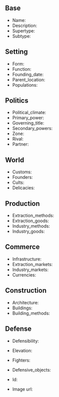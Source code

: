 ## Base
- <span class="text-field" data-tooltip="Text">Name</span>: 
- <span class="text-field" data-tooltip="Text">Description</span>: 
- <span class="text-field" data-tooltip="Text">Supertype</span>: 
- <span class="text-field" data-tooltip="Text">Subtype</span>: 

## Setting
- <span class="text-field" data-tooltip="Text">Form</span>: 
- <span class="text-field" data-tooltip="Text">Function</span>: 
- <span class="number-field" data-tooltip="Number, max: 0">Founding_date</span>: 
- <span class="link-field" data-tooltip="Single Location">Parent_location</span>: 
- <span class="multi-link-field" data-tooltip="Multi Collective">Populations</span>: 

## Politics
- <span class="text-field" data-tooltip="Text">Political_climate</span>: 
- <span class="link-field" data-tooltip="Single Institution">Primary_power</span>: 
- <span class="link-field" data-tooltip="Single Title">Governing_title</span>: 
- <span class="multi-link-field" data-tooltip="Multi Institution">Secondary_powers</span>: 
- <span class="link-field" data-tooltip="Single Zone">Zone</span>: 
- <span class="link-field" data-tooltip="Single Location">Rival</span>: 
- <span class="link-field" data-tooltip="Single Location">Partner</span>: 

## World
- <span class="text-field" data-tooltip="Text">Customs</span>: 
- <span class="multi-link-field" data-tooltip="Multi Character">Founders</span>: 
- <span class="multi-link-field" data-tooltip="Multi Construct">Cults</span>: 
- <span class="multi-link-field" data-tooltip="Multi Species">Delicacies</span>: 

## Production
- <span class="multi-link-field" data-tooltip="Multi Construct">Extraction_methods</span>: 
- <span class="multi-link-field" data-tooltip="Multi Construct">Extraction_goods</span>: 
- <span class="multi-link-field" data-tooltip="Multi Construct">Industry_methods</span>: 
- <span class="multi-link-field" data-tooltip="Multi Construct">Industry_goods</span>: 

## Commerce
- <span class="text-field" data-tooltip="Text">Infrastructure</span>: 
- <span class="multi-link-field" data-tooltip="Multi Location">Extraction_markets</span>: 
- <span class="multi-link-field" data-tooltip="Multi Location">Industry_markets</span>: 
- <span class="multi-link-field" data-tooltip="Multi Construct">Currencies</span>: 

## Construction
- <span class="text-field" data-tooltip="Text">Architecture</span>: 
- <span class="multi-link-field" data-tooltip="Multi Object">Buildings</span>: 
- <span class="multi-link-field" data-tooltip="Multi Construct">Building_methods</span>: 

## Defense
- <span class="text-field" data-tooltip="Text">Defensibility</span>: 
- <span class="number-field" data-tooltip="Number, max: 0">Elevation</span>: 
- <span class="multi-link-field" data-tooltip="Multi Construct">Fighters</span>: 
- <span class="multi-link-field" data-tooltip="Multi Object">Defensive_objects</span>: 

- <span class="text-field" data-tooltip="Text">Id</span>: 
- <span class="text-field" data-tooltip="Text">Image url</span>: 


